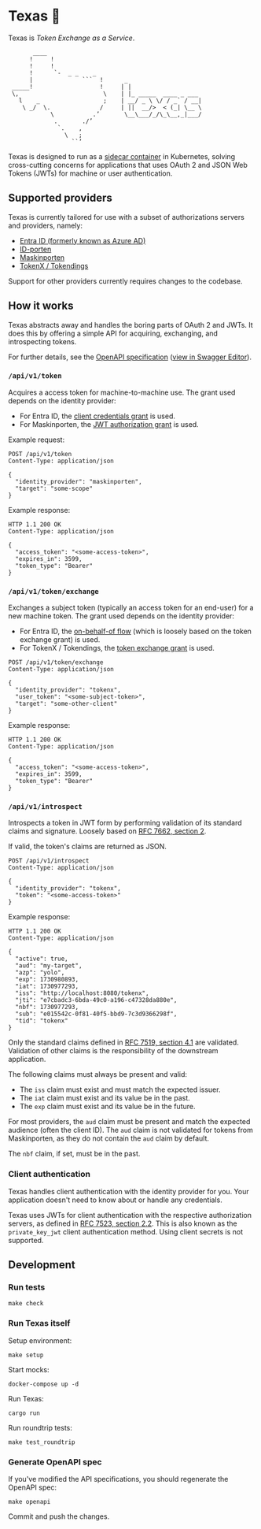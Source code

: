 # Texas 🤠

Texas is _Token Exchange as a Service_.

```text
       ____
      !     !
      !     !
      !      `-  _ _    _ 
      |              ```  !      _
 _____!                   !     | |
 \,                        \    | |_ _____  ____ _ ___
   l    _                  ;    | __/ _ \ \/ / _` / __|
    \ _/  \.              /     | ||  __/>  < (_| \__ \
            \           .’       \__\___/_/\_\__,_|___/
             .       ./’
              `.    ,
                \   ;
                  ``’
```

Texas is designed to run as a [sidecar container](https://kubernetes.io/docs/concepts/workloads/pods/sidecar-containers/) in Kubernetes,
solving cross-cutting concerns for applications that uses OAuth 2 and JSON Web Tokens (JWTs) for machine or user authentication.

## Supported providers

Texas is currently tailored for use with a subset of authorizations servers and providers, namely:

- [Entra ID (formerly known as Azure AD)](https://learn.microsoft.com/en-us/entra/identity-platform/v2-overview)
- [ID-porten](https://docs.digdir.no/docs/idporten/idporten/idporten_overordnet.html)
- [Maskinporten](https://docs.digdir.no/docs/Maskinporten/maskinporten_overordnet)
- [TokenX / Tokendings](https://github.com/nais/tokendings)

Support for other providers currently requires changes to the codebase.

## How it works

Texas abstracts away and handles the boring parts of OAuth 2 and JWTs.
It does this by offering a simple API for acquiring, exchanging, and introspecting tokens.

For further details, see the [OpenAPI specification](./doc/openapi-spec.json)
([view in Swagger Editor](https://editor.swagger.io/?url=https://raw.githubusercontent.com/nais/texas/refs/heads/master/doc/openapi-spec.json)).

### `/api/v1/token`

Acquires a access token for machine-to-machine use.
The grant used depends on the identity provider:

- For Entra ID, the [client credentials grant](https://learn.microsoft.com/en-us/entra/identity-platform/v2-oauth2-client-creds-grant-flow) is used.
- For Maskinporten, the [JWT authorization grant](https://docs.digdir.no/docs/Maskinporten/maskinporten_protocol_token) is used.

Example request:

```http
POST /api/v1/token
Content-Type: application/json

{
  "identity_provider": "maskinporten",
  "target": "some-scope"
}
```

Example response:

```http
HTTP 1.1 200 OK
Content-Type: application/json

{
  "access_token": "<some-access-token>",
  "expires_in": 3599,
  "token_type": "Bearer"
}
```

### `/api/v1/token/exchange`

Exchanges a subject token (typically an access token for an end-user) for a new machine token.
The grant used depends on the identity provider:

- For Entra ID, the [on-behalf-of flow](https://learn.microsoft.com/en-us/entra/identity-platform/v2-oauth2-on-behalf-of-flow) (which is loosely based on the token exchange grant) is used.
- For TokenX / Tokendings, the [token exchange grant](https://github.com/nais/tokendings?tab=readme-ov-file#usage) is used.

```http
POST /api/v1/token/exchange
Content-Type: application/json

{
  "identity_provider": "tokenx",
  "user_token": "<some-subject-token>",
  "target": "some-other-client"
}
```

Example response:

```http
HTTP 1.1 200 OK
Content-Type: application/json

{
  "access_token": "<some-access-token>",
  "expires_in": 3599,
  "token_type": "Bearer"
}
```

### `/api/v1/introspect`

Introspects a token in JWT form by performing validation of its standard claims and signature.
Loosely based on [RFC 7662, section 2](https://datatracker.ietf.org/doc/html/rfc7662#section-2).

If valid, the token's claims are returned as JSON.

```http
POST /api/v1/introspect
Content-Type: application/json

{
  "identity_provider": "tokenx",
  "token": "<some-access-token>"
}
```

Example response:

```http
HTTP 1.1 200 OK
Content-Type: application/json

{
  "active": true,
  "aud": "my-target",
  "azp": "yolo",
  "exp": 1730980893,
  "iat": 1730977293,
  "iss": "http://localhost:8080/tokenx",
  "jti": "e7cbadc3-6bda-49c0-a196-c47328da880e",
  "nbf": 1730977293,
  "sub": "e015542c-0f81-40f5-bbd9-7c3d9366298f",
  "tid": "tokenx"
}
```

Only the standard claims defined in [RFC 7519, section 4.1](https://datatracker.ietf.org/doc/html/rfc7519#section-4.1) are validated.
Validation of other claims is the responsibility of the downstream application.

The following claims must always be present and valid:

- The `iss` claim must exist and must match the expected issuer.
- The `iat` claim must exist and its value be in the past.
- The `exp` claim must exist and its value be in the future.

For most providers, the `aud` claim must be present and match the expected audience (often the client ID).
The `aud` claim is not validated for tokens from Maskinporten, as they do not contain the `aud` claim by default.

The `nbf` claim, if set, must be in the past.

### Client authentication

Texas handles client authentication with the identity provider for you.
Your application doesn't need to know about or handle any credentials.

Texas uses JWTs for client authentication with the respective authorization servers, as defined in [RFC 7523, section 2.2](https://datatracker.ietf.org/doc/html/rfc7523#section-2.2).
This is also known as the `private_key_jwt` client authentication method.
Using client secrets is not supported.

## Development

### Run tests

```shell
make check
```

### Run Texas itself

Setup environment:

```shell
make setup
```

Start mocks:

```shell
docker-compose up -d
```

Run Texas:

```shell
cargo run
```

Run roundtrip tests:

```shell
make test_roundtrip
```

### Generate OpenAPI spec

If you've modified the API specifications, you should regenerate the OpenAPI spec:

```shell
make openapi
```

Commit and push the changes.

